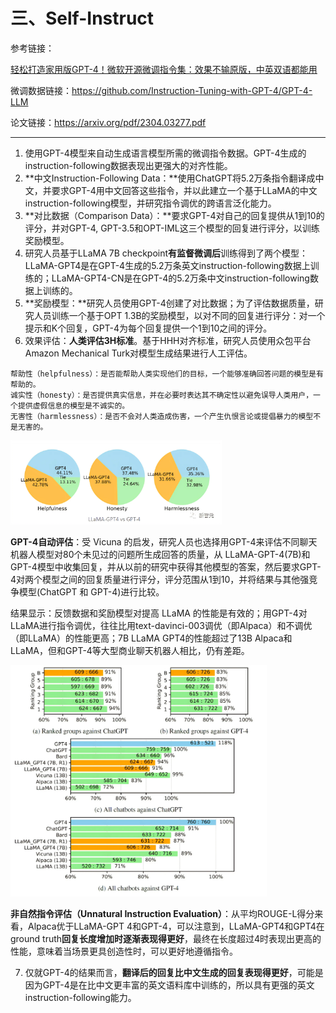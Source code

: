 # 三、Self-Instruct

参考链接：

[轻松打造家用版GPT-4！微软开源微调指令集：效果不输原版，中英双语都能用](https://mp.weixin.qq.com/s/lcPta_eJmNu5qxlWVJk_dA)

微调数据链接：https://github.com/Instruction-Tuning-with-GPT-4/GPT-4-LLM

论文链接：https://arxiv.org/pdf/2304.03277.pdf

----

1. 使用GPT-4模型来自动生成语言模型所需的微调指令数据。GPT-4生成的instruction-following数据表现出更强大的对齐性能。
2. **中文Instruction-Following Data：**使用ChatGPT将5.2万条指令翻译成中文，并要求GPT-4用中文回答这些指令，并以此建立一个基于LLaMA的中文instruction-following模型，并研究指令调优的跨语言泛化能力。
3.  **对比数据（Comparison Data）：**要求GPT-4对自己的回复提供从1到10的评分，并对GPT-4, GPT-3.5和OPT-IML这三个模型的回复进行评分，以训练奖励模型。
4. 研究人员基于LLaMA 7B checkpoint**有监督微调后**训练得到了两个模型：LLaMA-GPT4是在GPT-4生成的5.2万条英文instruction-following数据上训练的；LLaMA-GPT4-CN是在GPT-4的5.2万条中文instruction-following数据上训练的。
5. **奖励模型：**研究人员使用GPT-4创建了对比数据；为了评估数据质量，研究人员训练一个基于OPT 1.3B的奖励模型，以对不同的回复进行评分：对一个提示和K个回复，GPT-4为每个回复提供一个1到10之间的评分。
6. 效果评估：**人类评估3H标准**。基于HHH对齐标准，研究人员使用众包平台Amazon Mechanical Turk对模型生成结果进行人工评估。

```
帮助性（helpfulness）：是否能帮助人类实现他们的目标，一个能够准确回答问题的模型是有帮助的。
诚实性（honesty）：是否提供真实信息，并在必要时表达其不确定性以避免误导人类用户，一个提供虚假信息的模型是不诚实的。
无害性（harmlessness）：是否不会对人类造成伤害，一个产生仇恨言论或提倡暴力的模型不是无害的。
```

<img src="pics/Self-Instruct/image-20230506102555861.png" alt="image-20230506102555861" style="zoom:33%;" /> 

**GPT-4自动评估**：受 Vicuna 的启发，研究人员也选择用GPT-4来评估不同聊天机器人模型对80个未见过的问题所生成回答的质量，从 LLaMA-GPT-4(7B)和 GPT-4模型中收集回复，并从以前的研究中获得其他模型的答案，然后要求GPT-4对两个模型之间的回复质量进行评分，评分范围从1到10，并将结果与其他强竞争模型(ChatGPT 和 GPT-4)进行比较。

结果显示：反馈数据和奖励模型对提高 LLaMA 的性能是有效的；用GPT-4对LLaMA进行指令调优，往往比用text-davinci-003调优（即Alpaca）和不调优（即LLaMA）的性能更高；7B LLaMA GPT4的性能超过了13B Alpaca和LLaMA，但和GPT-4等大型商业聊天机器人相比，仍有差距。

<img src="pics/Self-Instruct/image-20230506102752472.png" alt="image-20230506102752472" style="zoom:40%;" /> 

**非自然指令评估（Unnatural Instruction Evaluation）**：从平均ROUGE-L得分来看，Alpaca优于LLaMA-GPT 4和GPT-4，可以注意到，LLaMA-GPT4和GPT4在ground truth**回复长度增加时逐渐表现得更好**，最终在长度超过4时表现出更高的性能，意味着当场景更具创造性时，可以更好地遵循指令。

7. 仅就GPT-4的结果而言，**翻译后的回复比中文生成的回复表现得更好**，可能是因为GPT-4是在比中文更丰富的英文语料库中训练的，所以具有更强的英文instruction-following能力。
